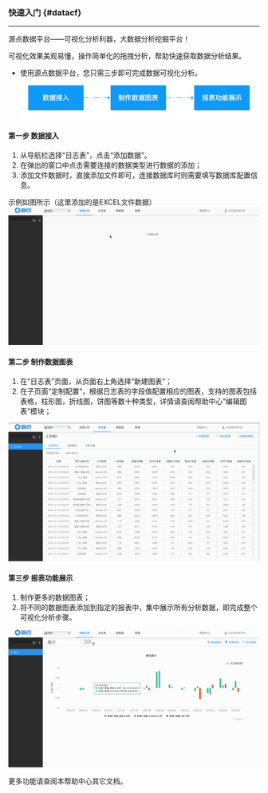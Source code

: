 ### 快速入门 {#datacf}

---

源点数据平台——可视化分析利器，大数据分析挖掘平台！

可视化效果美观易懂，操作简单化的拖拽分析，帮助快速获取数据分析结果。

* 使用源点数据平台，您只需三步即可完成数据可视化分析。![](/assets/基本使用流程.png)

#### 第一步 数据接入

1. 从导航栏选择“日志表”，点击“添加数据”。
2. 在弹出的窗口中点击需要连接的数据类型进行数据的添加；
3. 添加文件数据时，直接添加文件即可，连接数据库时则需要填写数据库配置信息。

示例如图所示（这里添加的是EXCEL文件数据）![](/assets/step1数据接入.gif)

#### 第二步 制作数据图表

1. 在“日志表”页面，从页面右上角选择“新建图表”；
2. 在子页面“定制配置”，根据日志表的字段值配置相应的图表，支持的图表包括表格，柱形图，折线图，饼图等数十种类型，详情请查阅帮助中心“编辑图表”模块；

![](/assets/step2图表配置.gif)

#### 第三步 报表功能展示

1. 制作更多的数据图表；
2. 将不同的数据图表添加到指定的报表中，集中展示所有分析数据，即完成整个可视化分析步骤。

![](/assets/step3图表展示.gif)

更多功能请查阅本帮助中心其它文档。

